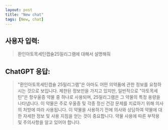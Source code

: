 ```yaml
---
layout: post
title: "New chat"
tags: [New, chat]
---
```


## 사용자 입력:
> 환인아토목세틴캡슐25밀리그램에 대해서 설명해줘

## ChatGPT 응답:
> "환인아토목세틴캡슐 25밀리그램"은 아마도 어떤 의약품에 관한 정보를 요청하시는 것으로 보입니다. 제한된 정보만을 가지고 있지만, 일반적으로 "아토목세틴"은 항우울증 약물 중 하나로 사용되며, 25밀리그램은 그 약물의 특정 용량을 나타냅니다. 이 약물은 주로 우울증 및 각종 정신 건강 문제를 치료하기 위해 의사의 처방에 따라 사용됩니다. 이 약물을 사용하기 전에 의사와 상담하여 약물에 대한 자세한 정보 및 사용 지침을 얻는 것이 중요합니다. 약물 사용에 따른 부작용 및 주의사항을 알고 있어야 합니다.

